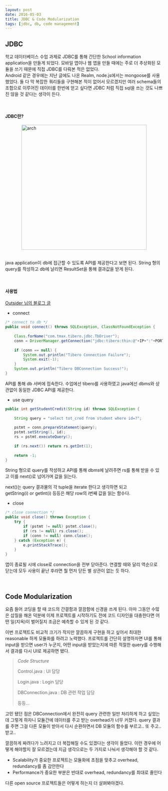 ```yaml
---
layout: post
date: 2016-05-03
title: JDBC & Code Modularization
tags: [jdbc, db, code management]
---
```


## JDBC

학교 데이터베이스 수업 과제로 JDBC를 통해 간단한 School information application을 만들게 되었다. 모바일 앱이나 웹 앱을 만들 때에는 주로 더 추상화된 
모듈을 쓰기 때문에 직접 JDBC를 다뤄본 적은 없었다.  
Android 같은 경우에는 지난 글에도 나온 Realm, node.js에서는 mongoose를 사용했었다. 둘 다 막 복잡한 쿼리들을 구현해본 적이 없어서 모르겠지만 
여러 schema들의 조합으로 이루어진 데이터를 한번에 얻고 싶다면 JDBC 처럼 직접 sql을 쓰는 것도 나쁘진 않을 것 같다는 생각이 든다.

<br/>

#### JDBC란?

<img src="http://1.bp.blogspot.com/-tLMCqec9dF0/VJeaTFnbwYI/AAAAAAAAGpA/sbjyPvg-aig/s1600/JDBC-Architecture.gif" alt="arch" style="width: 400px; display: block; margin: 0 auto;"/>

<br/>

java application이 db에 접근할 수 있도록 API를 제공한다고 보면 된다. String 형의 query를 작성하고 db에 날리면 ResultSet을 통해 결과값을 받게 된다.

<br/>

#### 사용법

[Outsider 님의 블로그 글][blog_outsider]

* connect

```java
/* connect to db */
public void connect() throws SQLException, ClassNotFoundException {
    
    Class.forName("com.tmax.tibero.jdbc.TbDriver");
    conn = DriverManager.getConnection("jdbc:tibero:thin:@"+IP+":"+PORT+":"+TB_SID, userid, pwd);
    
    if (conn == null) {
        System.out.println("Tibero Connection Failure");
        System.exit(-1);
    }
    System.out.println("Tibero DBConnection Success!");
}
```
API를 통해 db 서버에 접속한다. 수업에선 tibero를 사용하였고 java에선 dbms와 상관없이 동일한 JDBC API를 제공한다.

* use query

```java
public int getStudentCredit(String id) throws SQLException {
		
    String query = "select tot_cred from student where id=?";
    
    pstmt = conn.prepareStatement(query);
    pstmt.setString(1, id);
    rs = pstmt.executeQuery();
    
    if (rs.next()) return rs.getInt(1);
    
    return -1;
}
```
String 형으로 query를 작성하고 API를 통해 dbms에 날려주면 rs를 통해 받을 수 있고 이를 next()로 넘어가며 값을 읽는다.  

next()는 query 결과물의 각 tuple을 iterate 한다고 생각하면 되고  
getString(i) or getInt(i) 등등은 해당 row의 i번째 값을 읽는 함수다.

* close

```java
/* close connection */
public void close() throws Exception {
    try {
        if (pstmt != null) pstmt.close();
        if (rs != null) rs.close();
        if (conn != null) conn.close();
    } catch (Exception e) {
        e.printStackTrace();
    }
}
```
앱이 종료될 시에 close로 connection을 전부 닫아준다. 연결할 때와 달리 역순으로 닫는데 모두 사용이 끝난 후라면 뭘 먼저 닫든 별 상관이 
없는 듯 하다.

<br/>

## Code Modularization

요즘 들어 코딩을 할 때 코드의 간결함과 깔끔함에 신경을 쓰게 된다. 아마 그동안 수많은 삽질을 해온 덕분에 이제 프로젝트를 시작하기도 전에 코드 디자인을 
대충한다면 어떤 일(지옥)이 벌어질지 조금은 예측할 수 있게 된 것 같다.

이번 프로젝트도 비교적 크기가 작지만 깔끔하게 구현을 하고 싶어서 최대한 reasonable 하게 모듈화를 하려고 노력했다. 프로젝트를 간단히 설명하자면 UI를 통해 
input을 받으면 user가 누군지, 어떤 input을 받았는지에 따른 적절한 query를 수행해서 결과를 다시 UI로 제공하면 됐다.

> *Code Structure*
>
> Control.java : UI 담당
>
> Login.java : Login 담당
>
> DBConnection.java : DB 관련 작업 담당
>
> 등등...

고민 됐던 점은 DBConnection에서 완전히 query 관련한 일만 처리하게 하고 싶었는데 그렇게 하자니 모듈간에 데이터를 주고 받는 overhead가 너무 커졌다.
query 결과를 주면 그걸 다른 모듈이 받아서 다시 순환하면서 DB 모듈의 함수를 부르고.. 또 주고.. 받고..

깔끔하게 짜려다가 느려지고 더 복잡해질 수도 있겠다는 생각이 들었다. 이런 경우에 어떻게 해야할지 잘 모르겠는데 지금 생각으로는 두 가지로 나눠서 생각해야 할 것 같다.

* Scalability가 중요한 프로젝트는 모듈화에 초점을 맞추고 overhead, redundancy를 좀 감안한다
* Performance가 중요한 부분은 반대로 overhead, redundancy를 최대로 줄인다

다른 open source 프로젝트들은 어떻게 하는지 더 살펴봐야겠다.



[blog_outsider]: https://blog.outsider.ne.kr/6